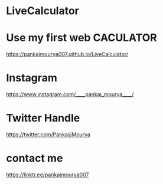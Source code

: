 # LiveCalculator



# Use my first web CACULATOR
https://pankajmourya007.github.io/LiveCalculator/





# Instagram
https://www.instagram.com/____pankaj_mourya____/





# Twitter Handle
https://twitter.com/PankajjjMourya



# contact me
https://linktr.ee/pankajmourya007
